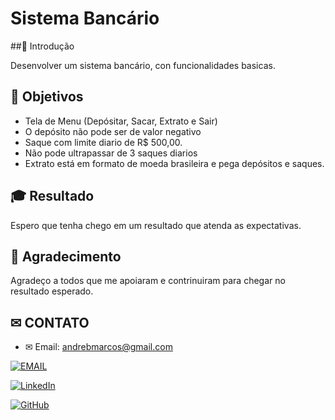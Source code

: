 
# Sistema Bancário

##📗 Introdução

Desenvolver um sistema bancário, con funcionalidades basicas.

## 📌 Objetivos

- Tela de Menu (Depósitar, Sacar, Extrato e Sair)
- O depósito não pode ser de valor negativo
- Saque com limite diario de R$ 500,00.
- Não pode ultrapassar de 3 saques diarios
- Extrato está em formato de moeda brasileira e pega depósitos e saques.

## 🎓 Resultado

Espero que tenha chego em um resultado que atenda as expectativas.

## 🎉 Agradecimento
Agradeço a todos que me apoiaram e contrinuiram para chegar no resultado esperado.


## ✉ CONTATO

- ✉ Email: [andrebmarcos@gmail.com](andrebmarcos@gmail.com)

[![EMAIL](https://img.shields.io/badge/EMAIL-00b51c?style=for-the-badge&logo=&logoColor=white)](andrebmarcos@gmail.com)

[![LinkedIn](https://img.shields.io/badge/LinkedIn-0077B5?style=for-the-badge&logo=linkedin&logoColor=white)](https://www.linkedin.com/in/andrebmarcos/)

[![GitHub](https://img.shields.io/badge/GitHub-100000?style=for-the-badge&logo=github&logoColor=white)](https://github.com/andrebmarcos)

